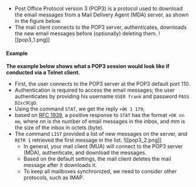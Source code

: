 - Post Office Protocol version 3 (POP3) is a protocol used to download the email messages from a Mail Delivery Agent (MDA) server, as shown in the figure below.
- The mail client connects to the POP3 server, authenticates, downloads the new email messages before (optionally) deleting them.
  ![[pop3_1.png]]

#### Example
**The example below shows what a POP3 session would look like if conducted via a Telnet client.**
   - First, the user connects to the POP3 server at the POP3 default port 110.
   - Authentication is required to access the email messages; the user authenticates by providing his username `USER frank` and password `PASS D2xc9CgD`.
   - Using the command `STAT`, we get the reply `+OK 1 179`;
   - based on [RFC 1939](https://datatracker.ietf.org/doc/html/rfc1939), a positive response to `STAT` has the format `+OK nn mm`, where _nn_ is the number of email messages in the inbox, and _mm_ is the size of the inbox in octets (byte).
   - The command `LIST` provided a list of new messages on the server, and `RETR 1` retrieved the first message in the list.
     ![[pop3_2.png]]
     - In general, your mail client (MUA) will connect to the POP3 server (MDA), authenticate, and download the messages.
     - Based on the default settings, the mail client deletes the mail message after it downloads it.
     - To keep all mailboxes synchronized, we need to consider other protocols, such as IMAP.

